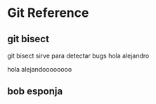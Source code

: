 # Git Reference

## git bisect
git bisect sirve para detectar bugs
hola alejandro

hola alejandoooooooo


## bob esponja